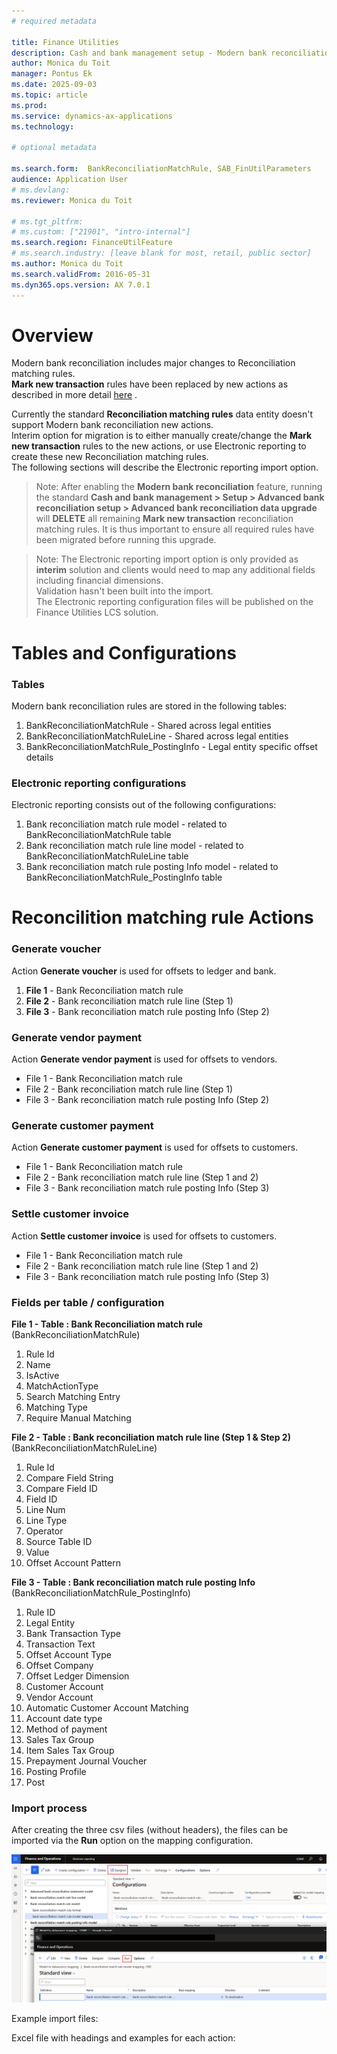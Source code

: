 ```yaml
---
# required metadata

title: Finance Utilities
description: Cash and bank management setup - Modern bank reconciliation rule migration
author: Monica du Toit
manager: Pontus Ek
ms.date: 2025-09-03
ms.topic: article
ms.prod: 
ms.service: dynamics-ax-applications
ms.technology: 

# optional metadata

ms.search.form:  BankReconciliationMatchRule, SAB_FinUtilParameters
audience: Application User
# ms.devlang: 
ms.reviewer: Monica du Toit

# ms.tgt_pltfrm: 
# ms.custom: ["21901", "intro-internal"]
ms.search.region: FinanceUtilFeature
# ms.search.industry: [leave blank for most, retail, public sector]
ms.author: Monica du Toit
ms.search.validFrom: 2016-05-31
ms.dyn365.ops.version: AX 7.0.1
---
```


# Overview

Modern bank reconciliation includes major changes to Reconciliation matching rules. <br>
**Mark new transaction** rules have been replaced by new actions as described in more detail [here](Modern-bank-reconciliation.md) .

Currently the standard **Reconciliation matching rules** data entity doesn't support Modern bank reconciliation new actions. <br>
Interim option for migration is to either manually create/change the **Mark new transaction** rules to the new actions, or use Electronic reporting to create these new Reconciliation matching rules. <br>
The following sections will describe the Electronic reporting import option.

> Note: After enabling the **Modern bank reconciliation** feature, running the standard **Cash and bank management > Setup > Advanced bank reconciliation setup > Advanced bank reconciliation data upgrade** will **DELETE** all remaining **Mark new transaction** reconciliation matching rules. It is thus important to ensure all required rules have been migrated before running this upgrade.

> Note: The Electronic reporting import option is only provided as **interim** solution and clients would need to map any additional fields including financial dimensions. <br>
> Validation hasn't been built into the import. <br>
> The Electronic reporting configuration files will be published on the Finance Utilities LCS solution.

# Tables and Configurations

### Tables

Modern bank reconciliation rules are stored in the following tables:

1. BankReconciliationMatchRule - Shared across legal entities
1. BankReconciliationMatchRuleLine - Shared across legal entities
1. BankReconciliationMatchRule_PostingInfo - Legal entity specific offset details

### Electronic reporting configurations

Electronic reporting consists out of the following configurations: 

1. Bank reconciliation match rule model - related to BankReconciliationMatchRule table
1. Bank reconciliation match rule line model - related to BankReconciliationMatchRuleLine table
1. Bank reconciliation match rule posting Info model - related to BankReconciliationMatchRule_PostingInfo table

# Reconcilition matching rule Actions

### Generate voucher

Action **Generate voucher** is used for offsets to ledger and bank.

1. **File 1** - Bank Reconciliation match rule
1. **File 2** - Bank reconciliation match rule line (Step 1)
1. **File 3** - Bank reconciliation match rule posting Info (Step 2)

### Generate vendor payment

Action **Generate vendor payment** is used for offsets to vendors.

- File 1 - Bank Reconciliation match rule
- File 2 - Bank reconciliation match rule line (Step 1)
- File 3 - Bank reconciliation match rule posting Info (Step 2)

### Generate customer payment

Action **Generate customer payment** is used for offsets to customers.

- File 1 - Bank Reconciliation match rule
- File 2 - Bank reconciliation match rule line (Step 1 and 2)
- File 3 - Bank reconciliation match rule posting Info (Step 3)

### Settle customer invoice

Action **Settle customer invoice** is used for offsets to customers.

- File 1 - Bank Reconciliation match rule
- File 2 - Bank reconciliation match rule line (Step 1 and 2)
- File 3 - Bank reconciliation match rule posting Info (Step 3)

### Fields per table / configuration

**File 1 - Table : Bank Reconciliation  match rule** (BankReconciliationMatchRule)
1.	Rule Id
1.	Name
1.  IsActive
1.	MatchActionType
1.	Search Matching Entry 
1.	Matching Type
1.	Require Manual Matching

**File 2 - Table : Bank reconciliation match rule line (Step 1 & Step 2)** (BankReconciliationMatchRuleLine)
1.	Rule Id
1.	Compare Field String
1.	Compare Field ID
1.	Field ID
1. 	Line Num
1.	Line Type
1. 	Operator
1. 	Source Table ID
1.	Value
1. 	Offset Account Pattern

**File 3 - Table : Bank reconciliation match rule posting Info** (BankReconciliationMatchRule_PostingInfo)
1.	Rule ID
1.	Legal Entity
1.	Bank Transaction Type
1.	Transaction Text
1.	Offset Account Type
1.	Offset Company
1.	Offset Ledger Dimension
1.	Customer Account
1.	Vendor Account
1.	Automatic Customer Account Matching
1.	Account date type
1.	Method of payment
1.	Sales Tax Group
1.	Item Sales Tax Group
1.	Prepayment Journal Voucher
1.	Posting Profile
1.	Post

### Import process

After creating the three csv files (without headers), the files can be imported via the **Run** option on the mapping configuration.

![ER import](../../Images/ER-import.png "Electronic reporting import")

Example import files: 

Excel file with headings and examples for each action: 


